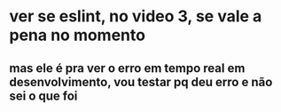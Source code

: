 # ver se eslint, no video 3, se vale a pena no momento

## mas ele é pra ver o erro em tempo real em desenvolvimento, vou testar pq deu erro e não sei o que foi

